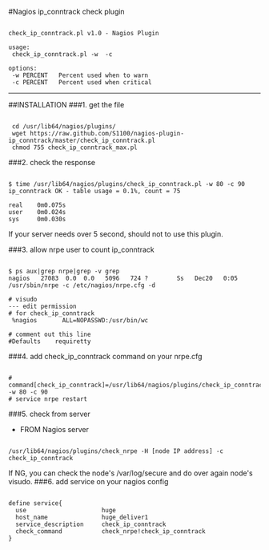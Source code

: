 #Nagios ip_conntrack check plugin
<pre><code>
check_ip_conntrack.pl v1.0 - Nagios Plugin

usage:
 check_ip_conntrack.pl -w <warnlevel> -c <critlevel>

options:
 -w PERCENT   Percent used when to warn
 -c PERCENT   Percent used when critical
</code></pre>
* * *
##INSTALLATION
###1. get the file
<pre><code>
 cd /usr/lib64/nagios/plugins/
 wget https://raw.github.com/S1100/nagios-plugin-ip_conntrack/master/check_ip_conntrack.pl
 chmod 755 check_ip_conntrack_max.pl
</code></pre>
###2. check the response
<pre><code>
$ time /usr/lib64/nagios/plugins/check_ip_conntrack.pl -w 80 -c 90
ip_conntrack OK - table usage = 0.1%, count = 75

real    0m0.075s
user    0m0.024s
sys     0m0.030s
</code></pre>
If your server needs over 5 second, should not to use this plugin.

###3. allow nrpe user to count ip_conntrack
<pre><code>
$ ps aux|grep nrpe|grep -v grep
nagios   27083  0.0  0.0   5096   724 ?        Ss   Dec20   0:05 /usr/sbin/nrpe -c /etc/nagios/nrpe.cfg -d

# visudo
--- edit permission
# for check_ip_conntrack
 %nagios       ALL=NOPASSWD:/usr/bin/wc

# comment out this line
#Defaults    requiretty
</code></pre>
###4. add check_ip_conntrack command on your nrpe.cfg
<pre><code>
# command[check_ip_conntrack]=/usr/lib64/nagios/plugins/check_ip_conntrack.pl -w 80 -c 90
# service nrpe restart
</code></pre>
###5. check from server
* FROM Nagios server
<pre><code>
/usr/lib64/nagios/plugins/check_nrpe -H [node IP address] -c check_ip_conntrack
</code></pre>
If NG, you can check the node's /var/log/secure and do over again node's visudo.
###6. add service on your nagios config
<pre><code>
define service{
  use                     huge
  host_name               huge_deliver1
  service_description     check_ip_conntrack
  check_command           check_nrpe!check_ip_conntrack
}
</code></pre>